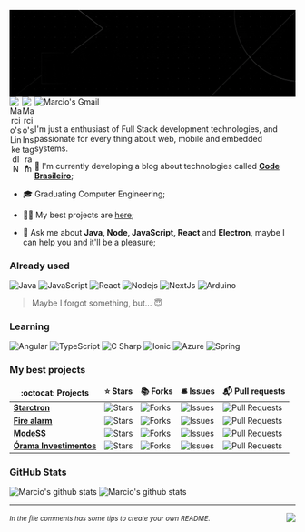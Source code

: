 <!-- 

IF YOU ARRIVED HERE, IT'S BECAUSE YOU LIKED SOMETHING BELOW, AND IT'S OK. SO, HERE IS SOME LINKS AND REPOSITORIES THAT I USED TO CREATE MY README. 

SE VOCÊ CHEGOU ATÉ AQUI, É PORQUE VOCÊ GOSTOU DE ALGO ABAIXO, E ESTÁ TUDO BEM. ENTÃO, AQUI ESTÃO ALGUNS LINKS E REPOSITÓRIOS QUE USEI PARA CRIAR MEU README.

### CHECK THIS BEFORE ANYTHING 👉 [Awesome GitHub Profile README](https://awesomegithubprofile.tech/)
Repository: <small>https://github.com/abhisheknaiidu/awesome-github-profile-readme</small>

- Banner (https://canvas.com)

- Shields.io (https://simpleicons.org/)

- Github Emoji (https://gist.github.com/rxaviers/7360908)

- Visitors Counter (https://visitor-badge.glitch.me/#docs) 
  - https://github.com/gargakshit/gargakshit
  - https://dev.to/ayushi7rawat/create-a-github-profile-readme-in-3-simple-steps-3ofj

- Icons
  - https://github.com/Spiderpig86/Spiderpig86
  - https://github.com/abhisheknaiidu/abhisheknaiidu
  - https://github.com/MacroPower/MacroPower
  - https://github.com/thmsgbrt/thmsgbrt

- Git Stats (https://github.com/anuraghazra/github-readme-stats)

- Table 
  - https://github.com/thmsgbrt/thmsgbrt
  - https://github.com/khalby786/khalby786

- Organization
  - https://github.com/codestackr/codestackr
  - https://github.com/iampavangandhi/iampavangandhi

-->

<br />
<img align="center" src="https://github.com/mcosta21/mcosta21/blob/main/banner-pt-en.gif?raw=true">

<div align="center">
<a href="https://www.linkedin.com/in/mcosta21/">
  <img align="left" alt="Marcio's LinkedIN" width="22px" src="https://raw.githubusercontent.com/peterthehan/peterthehan/master/assets/linkedin.svg" />
</a>

<a href="https://www.instagram.com/marcio_costa7/">
  <img align="left" alt="Marcio's Instagram" width="22px" src="https://image.flaticon.com/icons/png/512/174/174855.png" />
</a>

<a href="mailto:marcioc424@gmail.com">
  <img align="left" alt="Marcio's Gmail" height="25px" src="https://img.shields.io/badge/-marcioc424@gmail.com-263238?style=flat-square&labelColor=263238&logo=gmail&logoColor=white&link=mailto:marcioc424@gmail.com" />
</a>
<br/>
</div>

<br/>

<p>I'm just a enthusiast of Full Stack development technologies, and passionate for every thing about web, mobile and embedded systems.</p>

- 📌 I'm currently developing a blog about technologies called **[Code Brasileiro](https://codebrasileiro.com.br)**;

- 🎓 Graduating Computer Engineering;

- 👨‍💻 My best projects are [here](#favorites);

- 💬 Ask me about **Java, Node, JavaScript, React** and **Electron**, maybe I can help you and it'll be a pleasure;

<h3>Already used</h3>

<p>
  <img alt="Java" src="https://img.shields.io/badge/-Java-007396?style=flat-square&logo=java&logoColor=white" />
  <img alt="JavaScript" src="https://img.shields.io/badge/-JavaScript-F7DF1E?style=flat-square&logo=javascript&logoColor=000" />
  <img alt="React" src="https://img.shields.io/badge/-React-45b8d8?style=flat-square&logo=react&logoColor=white" />
  <img alt="Nodejs" src="https://img.shields.io/badge/-Nodejs-43853d?style=flat-square&logo=Node.js&logoColor=white" />
  <img alt="NextJs" src="https://img.shields.io/badge/-NextJs-000?style=flat-square&logo=next.js&logoColor=white" />
  <img alt="Arduino" src="https://img.shields.io/badge/-Arduino-00979d?style=flat-square&logo=arduino&logoColor=white" />

  <!--
  <img alt="Html5" src="https://img.shields.io/badge/-HTML5-E34F26?style=flat-square&logo=html5&logoColor=white" />
  <img alt="Css3" src="https://img.shields.io/badge/-CSS3-1572B6?style=flat-square&logo=css3&logoColor=white" />
  <img alt="Bootstrap" src="https://img.shields.io/badge/-Bootstrap-7952b3?style=flat-square&logo=bootstrap&logoColor=white" />
  <img alt="Styled Components" src="https://img.shields.io/badge/-Styled_Components-db7092?style=flat-square&logo=styled-components&logoColor=white" />
  <img alt="Heroku" src="https://img.shields.io/badge/-Heroku-430098?style=flat-square&logo=heroku&logoColor=white" />
  <img alt="git" src="https://img.shields.io/badge/-Git-F05032?style=flat-square&logo=git&logoColor=white" />
   <img alt="PostgreSQL" src="https://img.shields.io/badge/-PostgreSQL-336791?style=flat-square&logo=postgresql&logoColor=white" />
   <img alt="Oracle" src="https://img.shields.io/badge/-Oracle-F80000?style=flat-square&logo=oracle&logoColor=white" />
   <img alt="MySQL" src="https://img.shields.io/badge/-MySQL-4479A1?style=flat-square&logo=mysql&logoColor=white" />
   <img alt="Firebase" src="https://img.shields.io/badge/-Firebase-ffca28?style=flat-square&logo=firebase&logoColor=000" />
   <img alt="Wordpress" src="https://img.shields.io/badge/-Wordpress-21759b?style=flat-square&logo=wordpress&logoColor=white" />
   <img alt="Woo" src="https://img.shields.io/badge/-Woo-96588a?style=flat-square&logo=woo&logoColor=white" />
   <img alt="Expo" src="https://img.shields.io/badge/-Expo-000020?style=flat-square&logo=expo&logoColor=white" />
   <img alt="Figma" src="https://img.shields.io/badge/-Figma-f24e1e?style=flat-square&logo=figma&logoColor=white" />
   <img alt="Vercel" src="https://img.shields.io/badge/-Vercel-000?style=flat-square&logo=vercel&logoColor=white" />
   <img alt="Docker" src="https://img.shields.io/badge/-Docker-46a2f1?style=flat-square&logo=docker&logoColor=white" />
  -->
</p>

> Maybe I forgot something, but... 😇

<h3>Learning</h3>
<p>
  <img alt="Angular" src="https://img.shields.io/badge/-Angular-DD0031?style=flat-square&logo=angular&logoColor=white" />
  <img alt="TypeScript" src="https://img.shields.io/badge/-TypeScript-3178C6?style=flat-square&logo=typescript&logoColor=white" />
  <img alt="C Sharp" src="https://img.shields.io/badge/-C Sharp-239120?style=flat-square&logo=c-sharp&logoColor=white" />
  <img alt="Ionic" src="https://img.shields.io/badge/-Ionic-3880FF?style=flat-square&logo=ionic&logoColor=white" />
  <img alt="Azure" src="https://img.shields.io/badge/-Azure-0089D6?style=flat-square&logo=microsoft-azure&logoColor=white" />
  <img alt="Spring" src="https://img.shields.io/badge/-Spring-6DB33F?style=flat-square&logo=spring&logoColor=white" />
  <!--
  <img alt="MongoDB" src="https://img.shields.io/badge/-MongoDB-47A248?style=flat-square&logo=mongodb&logoColor=white" />  
  <img alt="Redux" src="https://img.shields.io/badge/-Redux-764ABC?style=flat-square&logo=redux&logoColor=white" />
  <img alt="GraphQL" src="https://img.shields.io/badge/-GraphQL-E10098?style=flat-square&logo=graphql&logoColor=white" />
  -->
</p>

<h3 id="favorites">My best projects</h3>
<table>
  <thead align="center">
    <tr border: none;>
      <td><b>:octocat: Projects</b></td>
      <td><b>⭐ Stars</b></td>
      <td><b>📚 Forks</b></td>
      <td><b>🛎 Issues</b></td>
      <td><b>📬 Pull requests</b></td>
    </tr>
  </thead>
  <tbody>
    <tr>
      <td><a href="https://github.com/mcosta21/starctron"><b>Starctron</b></a></td>
      <td><img alt="Stars" src="https://img.shields.io/github/stars/mcosta21/starctron?style=flat-square&labelColor=343b41"/></td>
      <td><img alt="Forks" src="https://img.shields.io/github/forks/mcosta21/starctron?style=flat-square&labelColor=343b41"/></td>
      <td><img alt="Issues" src="https://img.shields.io/github/issues/mcosta21/starctron?style=flat-square&labelColor=343b41"/></td>
      <td><img alt="Pull Requests" src="https://img.shields.io/github/issues-pr/mcosta21/starctron?style=flat-square&labelColor=343b41"/></td>
    </tr>
    <tr>
      <td><a href="https://github.com/mcosta21/fire-alarm"><b>Fire alarm</b></a></td>
      <td><img alt="Stars" src="https://img.shields.io/github/stars/mcosta21/fire-alarm?style=flat-square&labelColor=343b41"/></td>
      <td><img alt="Forks" src="https://img.shields.io/github/forks/mcosta21/fire-alarm?style=flat-square&labelColor=343b41"/></td>
      <td><img alt="Issues" src="https://img.shields.io/github/issues/mcosta21/fire-alarm?style=flat-square&labelColor=343b41"/></td>
      <td><img alt="Pull Requests" src="https://img.shields.io/github/issues-pr/mcosta21/fire-alarm?style=flat-square&labelColor=343b41"/></td>
    </tr>
    <tr>
      <td><a href="https://github.com/mcosta21/ModeSS"><b>ModeSS</b></a></td>
      <td><img alt="Stars" src="https://img.shields.io/github/stars/mcosta21/ModeSS?style=flat-square&labelColor=343b41"/></td>
      <td><img alt="Forks" src="https://img.shields.io/github/forks/mcosta21/ModeSS?style=flat-square&labelColor=343b41"/></td>
      <td><img alt="Issues" src="https://img.shields.io/github/issues/mcosta21/ModeSS?style=flat-square&labelColor=343b41"/></td>
      <td><img alt="Pull Requests" src="https://img.shields.io/github/issues-pr/mcosta21/ModeSS?style=flat-square&labelColor=343b41"/></td>
    </tr>
    <tr>
      <td><a href="https://github.com/mcosta21/megahack-orama-mobile"><b>Órama Investimentos</b></a></td>
      <td><img alt="Stars" src="https://img.shields.io/github/stars/mcosta21/megahack-orama-mobile?style=flat-square&labelColor=343b41"/></td>
      <td><img alt="Forks" src="https://img.shields.io/github/forks/mcosta21/megahack-orama-mobile?style=flat-square&labelColor=343b41"/></td>
      <td><img alt="Issues" src="https://img.shields.io/github/issues/mcosta21/megahack-orama-mobile?style=flat-square&labelColor=343b41"/></td>
      <td><img alt="Pull Requests" src="https://img.shields.io/github/issues-pr/mcosta21/megahack-orama-mobile?style=flat-square&labelColor=343b41"/></td>
    </tr>
  </tbody>
</table>

<h3>GitHub Stats</h3>
<div>
<img alt="Marcio's github stats" height="210" src="https://github-readme-stats.vercel.app/api?username=mcosta21&theme=dracula&show_icons=true&hide_border=true" />

<img alt="Marcio's github stats" height="210" src="https://github-readme-stats.vercel.app/api/top-langs/?username=mcosta21&theme=dracula&hide_border=true" />
</div>

<hr/>
<small><i>In the file comments has some tips to create your own README.<img align="right" src="https://visitor-badge.glitch.me/badge?page_id=mcosta21.mcosta21"/></i></small>

